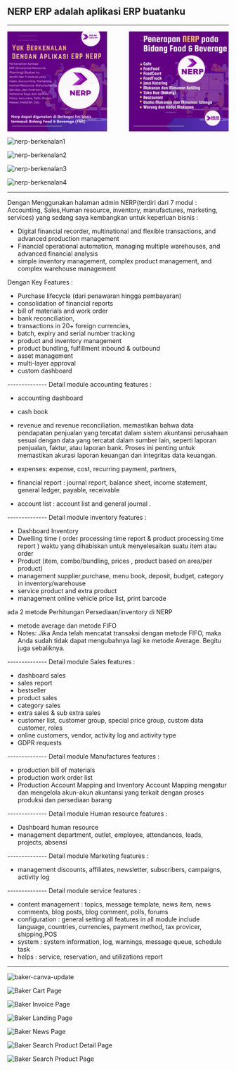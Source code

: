 ## NERP ERP adalah aplikasi ERP buatanku 
<hr>


<p style="display: flex; justify-content: space-between;">
  <img src="public/myread/nerp-berkenalan1.png" alt="nerp-berkenalan1" width="45%" style="display: inline-block; vertical-align: middle;" />
  <img src="public/myread/nerp-berkenalan2.png" alt="nerp-berkenalan2" width="45%" style="display: inline-block; vertical-align: middle;" />
</p>


![nerp-berkenalan1](https://github.com/user-attachments/assets/26398bbe-2708-4327-be91-b4360109aa65)

![nerp-berkenalan2](https://github.com/user-attachments/assets/ae08eb14-035b-4381-b720-7a1bedf80871)

![nerp-berkenalan3](https://github.com/user-attachments/assets/52cf7258-42ca-4c0e-9038-a66754431005)

![nerp-berkenalan4](https://github.com/user-attachments/assets/5903b526-6db0-4e88-bf97-988785afe06c)


<hr>

Dengan Menggunakan halaman admin NERP(terdiri dari 7 modul : Accounting, Sales,Human resource, inventory, manufactures, marketing, services) yang sedang saya kembangkan untuk keperluan bisnis :

- Digital financial recorder, multinational and flexible transactions, and advanced production management
- Financial operational automation, managing multiple warehouses, and advanced financial analysis
- simple inventory management, complex product management, and complex warehouse management

Dengan Key Features :
- Purchase lifecycle (dari penawaran hingga pembayaran)
- consolidation of financial reports
- bill of materials and work order
- bank reconciliation, 
- transactions in 20+ foreign currencies,
- batch, expiry and serial number tracking 
- product and inventory management
- product bundling, fulfillment inbound & outbound
- asset management
- multi-layer approval
- custom dashboard

-------------- Detail module accounting features :

- accounting dashboard
- cash book
- revenue and revenue reconciliation.
memastikan bahwa data pendapatan penjualan yang tercatat dalam sistem akuntansi perusahaan sesuai dengan data yang tercatat dalam sumber lain, seperti laporan penjualan, faktur, atau laporan bank. Proses ini penting untuk memastikan akurasi laporan keuangan dan integritas data keuangan.

- expenses: expense, cost, recurring payment, partners, 

- financial report : journal report, balance sheet, income statement, general ledger, payable, receivable

- account list : account list and general journal .

-------------- Detail module inventory features :
- Dashboard Inventory
- Dwelling time ( order processing time report & product processing time report )
waktu yang dihabiskan untuk menyelesaikan suatu item atau order
- Product (item, combo/bundling, prices , product based on area/per product)
- management supplier,purchase, menu book, deposit, budget, category in inventory/warehouse
- service product and extra product
- management online vehicle price list, print barcode

ada 2 metode Perhitungan Persediaan/inventory di NERP
- metode average dan metode FIFO
- Notes: Jika Anda telah mencatat transaksi dengan metode FIFO, maka Anda sudah tidak dapat mengubahnya lagi ke metode Average. Begitu juga sebaliknya.


-------------- Detail module Sales features :
- dashboard sales
- sales report
- bestseller
- product sales
- category sales
- extra sales & sub extra sales
- customer list, customer group, special price group, custom data customer, roles
- online customers, vendor, activity log and activity type
- GDPR requests

-------------- Detail module Manufactures features :
- production bill of materials
- production work order list
- Production Account Mapping  and Inventory Account Mapping
mengatur dan mengelola akun-akun akuntansi yang terkait dengan proses produksi dan persediaan barang


-------------- Detail module Human resource features :
- Dashboard human resource
- management department, outlet, employee, attendances, leads, projects, absensi

-------------- Detail module Marketing features :
- management discounts, affiliates, newsletter, subscribers, campaigns, activity log


-------------- Detail module service features :
- content management : topics, message template, news item, news comments, blog posts,
  blog comment, polls, forums
- configuration : general setting all features in all module include language,
                  countries, currencies, payment method, tax provicer, shipping,POS
- system : system information, log, warnings, message queue, schedule task
- helps : service, reservation, and utilizations report 


<hr>



![baker-canva-update](https://github.com/user-attachments/assets/9d82dd0c-71d5-4eab-b84c-78484510fbe8)

![Baker Cart Page](https://github.com/user-attachments/assets/dcfd7d86-ce1c-4e45-b84a-eedbb2b5a8f2)

![Baker Invoice Page](https://github.com/user-attachments/assets/fa887359-236b-4e14-a8e2-4914721d411c)

![Baker Landing Page](https://github.com/user-attachments/assets/05419416-f315-42a8-8ee5-c7148f64421a)

![Baker News Page](https://github.com/user-attachments/assets/34db5f59-b9a6-4000-88aa-a121f8466916)

![Baker Search Product Detail Page](https://github.com/user-attachments/assets/905a491e-59e7-46fb-b916-da23602203a4)

![Baker Search Product Page](https://github.com/user-attachments/assets/c1c0a548-9b9f-4f08-9c11-560d9bc516d6)
